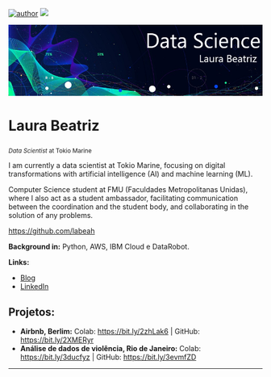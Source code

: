 [![author](https://img.shields.io/badge/author-labeah-red.svg)](https://www.linkedin.com/in/laura-martins-dev/) [![](https://img.shields.io/badge/python-3.7+-blue.svg)](https://www.python.org/downloads/release/python-365/)

<p align="center">
  <img src="banner.png" >
</p>

# Laura Beatriz
<sub>*Data Scientist* at Tokio Marine</sub>

I am currently a data scientist at Tokio Marine, focusing on digital transformations with artificial intelligence (AI) and machine learning (ML).

Computer Science student at FMU (Faculdades Metropolitanas Unidas), where I also act as a student ambassador, facilitating communication between the coordination and the student body, and collaborating in the solution of any problems.

https://github.com/labeah 

**Background in:** Python, AWS, IBM Cloud e DataRobot.

**Links:**
* [Blog](https://www.instagram.com/data_scientist.py/)
* [LinkedIn](https://www.linkedin.com/in/laura-martins-dev/)


## Projetos:

* **Airbnb, Berlim:** Colab: https://bit.ly/2zhLak6 | GitHub: https://bit.ly/2XMERyr
* **Análise de dados de violência, Rio de Janeiro:** Colab: https://bit.ly/3ducfyz | GitHub: https://bit.ly/3evmfZD

---





